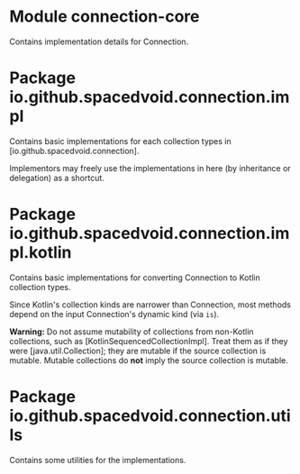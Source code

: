 # Module connection-core

Contains implementation details for Connection.

# Package io.github.spacedvoid.connection.impl

Contains basic implementations for each collection types in [io.github.spacedvoid.connection].

Implementors may freely use the implementations in here (by inheritance or delegation) as a shortcut.

# Package io.github.spacedvoid.connection.impl.kotlin

Contains basic implementations for converting Connection to Kotlin collection types.

Since Kotlin's collection kinds are narrower than Connection, most methods depend on the input Connection's dynamic kind (via `is`).

**Warning:** Do not assume mutability of collections from non-Kotlin collections, such as [KotlinSequencedCollectionImpl].
Treat them as if they were [java.util.Collection]; they are mutable if the source collection is mutable.
Mutable collections do **not** imply the source collection is mutable.

# Package io.github.spacedvoid.connection.utils

Contains some utilities for the implementations.
